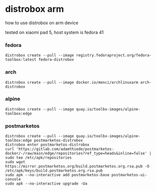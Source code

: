 # distrobox arm

how to use distrobox on arm device

tested on xiaomi pad 5, host system is fedora 41

### fedora

```shell
distrobox create --pull --image registry.fedoraproject.org/fedora-toolbox:latest fedora-distrobox
```

### arch

```shell
distrobox create --pull --image docker.io/menci/archlinuxarm arch-distrobox
```

### alpine

```shell
distrobox create --pull --image quay.io/toolbx-images/alpine-toolbox:edge
```

### postmarketos

```shell
distrobox create --pull --image quay.io/toolbx-images/alpine-toolbox:edge postmarketos-distrobox
distrobox enter postmarketos-distrobox
curl 'https://gitlab.com/adamthiede/postmarketos-docker/-/raw/main/edge/repositories?ref_type=heads&inline=false' | sudo tee /etc/apk/repositories
sudo wget https://mirror.postmarketos.org/build.postmarketos.org.rsa.pub -O /etc/apk/keys/build.postmarketos.org.rsa.pub
sudo apk --no-interactive add postmarketos-base postmarketos-ui-console
sudo apk --no-interactive upgrade -Ua
```

